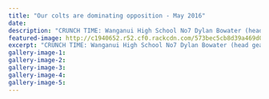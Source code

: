 ```yaml
---
title: "Our colts are dominating opposition - May 2016"
date: 
description: "CRUNCH TIME: Wanganui High School No7 Dylan Bowater (head gear) meets solid opposition at home on Saturday, Wanganui Chronicle article on 18/5/16..."
featured-image: http://c1940652.r52.cf0.rackcdn.com/573bec5cb8d39a469d000cf9/Manawatu-Colts-division-Dylan-Bowater-18.5.16-Chron.jpg
excerpt: "CRUNCH TIME: Wanganui High School No7 Dylan Bowater (head gear) meets solid opposition at home on Saturday."
gallery-image-1: 
gallery-image-2: 
gallery-image-3: 
gallery-image-4: 
gallery-image-5: 
---
```

